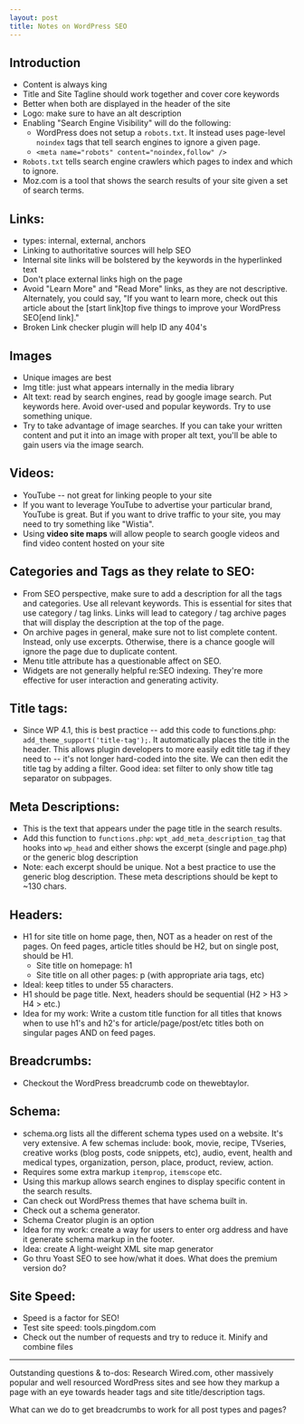 ```yaml
---
layout: post
title: Notes on WordPress SEO
---
```


## Introduction

- Content is always king
- Title and Site Tagline should work together and cover core keywords
- Better when both are displayed in the header of the site
- Logo: make sure to have an alt description
- Enabling "Search Engine Visibility" will do the following: 
	- WordPress does not setup a `robots.txt`. It instead uses page-level `noindex` tags that tell search engines to ignore a given page.
	- `<meta name="robots" content="noindex,follow" />`
- `Robots.txt` tells search engine crawlers which pages to index and which to ignore.
- Moz.com is a tool that shows the search results of your site given a set of search terms.

## Links: 

- types: internal, external, anchors
- Linking to authoritative sources will help SEO
- Internal site links will be bolstered by the keywords in the hyperlinked text
- Don't place external links high on the page
- Avoid "Learn More" and "Read More" links, as they are not descriptive. Alternately, you could say, "If you want to learn more, check out this article about the [start link]top five things to improve your WordPress SEO[end link]."
- Broken Link checker plugin will help ID any 404's


## Images

- Unique images are best
- Img title: just what appears internally in the media library
- Alt text: read by search engines, read by google image search. Put keywords here. Avoid over-used and popular keywords. Try to use something unique.
- Try to take advantage of image searches. If you can take your written content and put it into an image with proper alt text, you'll be able to gain users via the image search.

## Videos:

- YouTube -- not great for linking people to your site
- If you want to leverage YouTube to advertise your particular brand, YouTube is great. But if you want to drive traffic to your site, you may need to try something like "Wistia". 
- Using __video site maps__ will allow people to search google videos and find video content hosted on your site

## Categories and Tags as they relate to SEO:

- From SEO perspective, make sure to add a description for all the tags and categories. Use all relevant keywords. This is essential for sites that use category / tag links. Links will lead to category / tag archive pages that will display the description at the top of the page. 
- On archive pages in general, make sure not to list complete content. Instead, only use excerpts. Otherwise, there is a chance google will ignore the page due to duplicate content.
- Menu title attribute has a questionable affect on SEO.
- Widgets are not generally helpful re:SEO indexing. They're more effective for user interaction and generating activity.

## Title tags: 

- Since WP 4.1, this is best practice -- add this code to functions.php: `add_theme_support('title-tag');`. It automatically places the title in the header. This allows plugin developers to more easily edit title tag if they need to -- it's not longer hard-coded into the site. We can then edit the title tag by adding a filter. Good idea: set filter to only show title tag separator on subpages. 


## Meta Descriptions:

- This is the text that appears under the page title in the search results.
- Add this function to `functions.php`: `wpt_add_meta_description_tag` that hooks into `wp_head` and either shows the excerpt (single and page.php) or the generic blog description
- Note: each excerpt should be unique. Not a best practice to use the generic blog description. These meta descriptions should be kept to ~130 chars.

## Headers:

- H1 for site title on home page, then, NOT as a header on rest of the pages. On feed pages, article titles should be H2, but on single post, should be H1.
	- Site title on homepage: h1
	- Site title on all other pages: p (with appropriate aria tags, etc)
- Ideal: keep titles to under 55 characters.
- H1 should be page title. Next, headers should be sequential (H2 > H3 > H4 > etc.)
- Idea for my work: Write a custom title function for all titles that knows when to use h1's and h2's for article/page/post/etc titles both on singular pages AND on feed pages. 

## Breadcrumbs:

- Checkout the WordPress breadcrumb code on thewebtaylor.

## Schema:

- schema.org lists all the different schema types used on a website. It's very extensive. A few schemas include: book, movie, recipe, TVseries, creative works (blog posts, code snippets, etc), audio, event, health and medical types, organization, person, place, product, review, action. 
- Requires some extra markup `itemprop`, `itemscope` etc.
- Using this markup allows search engines to display specific content in the search results.
- Can check out WordPress themes that have schema built in.
- Check out a schema generator.
- Schema Creator plugin is an option
- Idea for my work: create a way for users to enter org address and have it generate schema markup in the footer.
- Idea: create A light-weight XML site map generator
- Go thru Yoast SEO to see how/what it does. What does the premium version do?

## Site Speed:

- Speed is a factor for SEO!
- Test site speed: tools.pingdom.com
- Check out the number of requests and try to reduce it. Minify and combine files

---

Outstanding questions & to-dos: Research Wired.com, other massively popular and well resourced WordPress sites and see how they markup a page with an eye towards header tags and site title/description tags.

What can we do to get breadcrumbs to work for all post types and pages?

